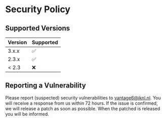 # Security Policy

## Supported Versions

| Version | Supported          |
| ------- | ------------------ |
| 3.x.x   | :white_check_mark: |
| 2.3.x   | :white_check_mark: |
| < 2.3   | :x:                |

## Reporting a Vulnerability

Please report (suspected) security vulnerabilities to vantage6@iknl.nl. You will receive a response from us within 72 hours. 
If the issue is confirmed, we will release a patch as soon as possible. When the patched is released you will be informed.
